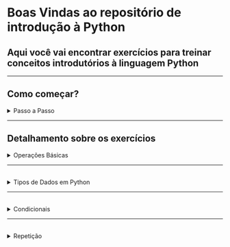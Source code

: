 # Boas Vindas ao repositório de introdução à Python

## Aqui você vai encontrar exercícios para treinar conceitos introdutórios à linguagem Python
---

## Como começar?
<details>
<summary> Passo a Passo </summary>
1. Tenha o Python instalado em sua máquina, caso tenha dúvidas sobre esse ponto, poste no canal da turma e o time responsável irá te ajudar aqui. 

2. Crie o ambiente virtual que será utilizado para instalar as dependências

```bash
python3 -m venv .venv
```

3. Ative o ambiente virtual que foi criado

```bash
source .venv/bin/activate
```

4. Instale os requerimentos deste repositório 

```bash
pip install -r requirements.txt
```

5. Execute todos os testes do repositório (note que, enquanto não houver implementação nas funções, os testes falharão!)

```bash
python3 -m pytest
```

6. Execute os testes de um arquivo específico (note que, enquanto não houver implementação nas funções, os testes falharão!)

```bash
python3 -m pytest tests/<caminho/para/o/arquivo/de/teste>
```

7. Execute apenas um teste específico de um arquivo específico (note que, enquanto não houver implementação nas funções, os testes falharão!)

```bash
python3 -m pytest tests/<caminho/para/o/arquivo/de/teste>::<nome_da_função_do_teste>
```

</details>

---


## Detalhamento sobre os exercícios

<details>

<summary> Operações Básicas </summary>
<br>


### Os exercícios relacionados às operações básicas na linguagem `Python` podem ser encontrados no arquivo `exercises/basic_operations.py`, o que se espera de cada um destes exercícios será detalhado abaixo:


<br>

1. A função abaixo deve receber dois números e retornar o valor correspondente à soma dos mesmos.

```bash
def basic_sum(first_number, second_number):
    return 
```

2. A função abaixo deve receber dois números e retornar o valor correspondente à diferença do primeiro número em relação ao segundo.

```bash
def basic_difference(first_number, second_number):
    return 
```

3. A função abaixo deve receber dois números e retornar o valor correspondente ao produto dos mesmos.

```bash
def basic_product(first_number, second_number):
    return 
```

4. A função abaixo deve receber dois números e retornar o valor correspondente à divisão do primeiro com o segundo número.

```bash
def basic_division(first_number, second_number):
    return 
```

5. A função abaixo deve receber dois números e retornar o valor correspondente à divisão inteira (quociente) do primeiro com o segundo número.

```bash
def basic_integer_division(first_number, second_number):
    return 
```

6. A função abaixo deve receber dois números e retornar o valor correspondente ao resto da divisão entre o primeiro e o segundo número.

```bash
def basic_remainder(first_number, second_number):
    return 
```

7. A função abaixo deve receber dois números e retornar o valor correspondente ao primeiro número elevado ao segundo.

```bash
def basic_potentiation(first_number, second_number):
    return 
```

</details>

---

<br>
<details>

<summary> Tipos de Dados em Python </summary>
<br>


### Os exercícios relacionados aos tipos de dados na linguagem `Python` podem ser encontrados no arquivo: `exercises/python_data_types.py`, o que se espera de cada um destes exercícios será detalhado abaixo:


<br>

1. A função abaixo deve verificar se o valor recebido como parâmetro é do tipo booleano.

```bash
def is_bool(value):
    return 
```

2. A função abaixo deve verificar se o valor recebido como parâmetro é do tipo inteiro.

```bash
def is_int(value):
    return 
```

3. A função abaixo deve verificar se o valor recebido como parâmetro é do tipo float.

```bash
def is_float(value):
    return  
```

4. A função abaixo deve verificar se o valor recebido como parâmetro é do tipo string.

```bash
def is_string(value):
    return 
```

5. A função abaixo deve verificar se o valor recebido como parâmetro é do tipo lista.

```bash
def is_list(value):
    return 
```

6. A função abaixo deve verificar se o valor recebido como parâmetro é do tipo tupla.

```bash
def is_tuple(value):
    return 
```

7. A função abaixo deve verificar se o valor recebido como parâmetro é do tipo conjunto.

```bash
def is_set(value):
    return 
```

8. A função abaixo deve verificar se o valor recebido como parâmetro é do tipo dicionário.

```bash
def is_dict(value):
    return 
```

9. A função abaixo recebe uma string genérica como parâmetro e deve retornar a mesma string, no entanto, todos os caracteres maiúsculos devem ser convertidos em minúsculos.

```bash
def return_lower_case_string(word):
    return 
```

10. A função abaixo recebe um elemento e uma lista como parâmetros e deve retornar a mesma lista, mas agora contendo o elemento em sua última posição.

```bash
def append_element_in_list(element, input_list):
    return 
```

11. A função abaixo recebe um elemento e uma lista como parâmetros e deve retornar a mesma lista, mas agora removendo o elemento passado como parâmetro.

```bash
def remove_element_from_list(element, input_list):
    return 
```

12. A função abaixo recebe uma chave, um valor e um dicionário como parâmetros e deve retornar o mesmo dicionário contendo o novo par chave: valor.

```bash
def create_new_key_value_in_dict(key, value, input_dict):
    return 
```

13. A função abaixo recebe uma chave e um dicionário como parâmetros e deve retornar o mesmo  dicionário, mas agora removendo a chave passada como parâmetro.

```bash
def delete_key_from_dict(key, input_dict):
    return 
```

14. A função abaixo recebe um elemento e um conjunto como parâmetros e deve retornar o mesmo conjunto contendo o elemento.

```bash
def add_element_to_set(element, input_set):
    return 
```

15. A função abaixo recebe um elemento e um conjunto como parâmetros e deve retornar o mesmo conjunto removendo o elemento passado como parâmetro

```bash
def remove_element_from_set(element, input_set):
    return 
```


</details>

---

<br>
<details>

<summary> Condicionais </summary>
<br>


### Os exercícios relacionados às estruturas condicionais na linguagem `Python` podem ser encontrados no arquivo: `exercises/conditionals.py`. Pode ser que você encontre uma resolução para estes exercícios que não necessite de uma estrutura condicional (ifs), contudo, para fins didáticos, recomenda-se sua utilização. O que se espera de cada um destes exercícios será detalhado abaixo:


<br> 

1. A função abaixo deve verificar se a string passada como parâmetro possui 4 ou mais caracteres, em caso positivo, deve retornar `True`, em caso negativo, retornar `False`.

```bash
def check_if_word_has_4_or_more_letters(word):
    return 
```

2. A função abaixo recebe dois números como parâmetros e deve retornar aquele que é maior entre eles, em caso de igualdade, o retorno pode ser qualquer um dos dois.

```bash
def check_what_number_is_greater(first_number, second_number):
    return 
```

3. A função abaixo deve verificar se o número recebido como parâmetro é par ou ímpar. Caso seja par, a função deve retornar `"even"`, caso seja ímpar, deve retornar `"odd"`.

```bash
def check_if_number_is_odd_or_even(number):
    return 
```

4. A função abaixo recebe um elemento e uma lista como parâmetros e deve verificar se o elemento está contido na lista, em caso positivo, deve retornar `True`, em caso negativo, retornar `False`.

```bash
def check_if_element_exists_in_list(element, input_list):
    return 
```

</details>

---

<br>
<details>

<summary> Repetição </summary>
<br>


### Os exercícios relacionados às estruturas de repetição na linguagem `Python` podem ser encontrados no arquivo: `exercises/repetition.py`. Pode ser que você encontre uma resolução para estes exercícios que não necessite de uma estrutura de repetição (for, while), contudo, para fins didáticos, recomenda-se sua utilização. O que se espera de cada um destes exercícios será detalhado abaixo:

<br>


1. A função abaixo recebe uma string como parâmetro e deve retornar uma lista contendo cada um dos caracteres da string. A ordem dos caracteres na lista deve ser a mesma ordem da string.

```bash
def append_each_letter_of_the_word_in_a_list(word):
    return 
```

2. A função abaixo recebe uma string genérica que tem apenas uma letra maiúscula como parâmetro. A função deve retornar o número que corresponde ao índice (posição) da letra maiúscula na string.

```bash
def return_index_of_the_uppercase_letter(word):
    return
```

3. A função abaixo recebe uma lista como parâmetro na qual apenas um de seus elementos é uma string. A função deve retornar esse elemento.

```bash
def return_element_from_list_that_is_string(input_list):
    return 
```

</details>

